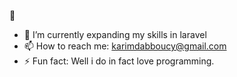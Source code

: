  👋

- 🌱 I’m currently expanding my skills in laravel 
- 📫 How to reach me: karimdabboucy@gmail.com
- ⚡ Fun fact: Well i do in fact love programming.

